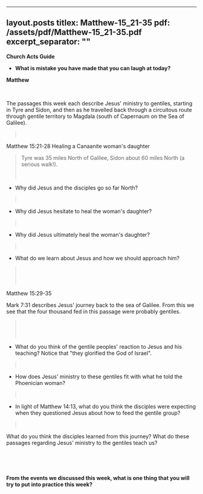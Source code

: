 
---
layout.posts
titlex: Matthew-15_21-35
pdf: /assets/pdf/Matthew-15_21-35.pdf
excerpt_separator: "<!--excerpt-->"
---
**Church Acts Guide**

-   **What is mistake you have made that you can laugh at today?**

**Matthew**

 

The passages this week each describe Jesus\' ministry to gentiles,
starting in Tyre and Sidon, and then as he travelled back through a
circuitous route through gentile territory to Magdala (south of
Capernaum on the Sea of Galilee).

<!--excerpt-->

>  

Matthew 15:21-28 Healing a Canaanite woman\'s daughter

> Tyre was 35 miles North of Galilee, Sidon about 60 miles North (a
> serious walk!).
>
>  

-   Why did Jesus and the disciples go so far North?

>  

-   Why did Jesus hesitate to heal the woman\'s daughter?

>  

-   Why did Jesus ultimately heal the woman\'s daughter?

>  

-   What do we learn about Jesus and how we should approach him?

>  
>
>  

Matthew 15:29-35

Mark 7:31 describes Jesus' journey back to the sea of Galilee. From this
we see that the four thousand fed in this passage were probably
gentiles.

>  
>
>  

-   What do you think of the gentile peoples' reaction to Jesus and his
    teaching? Notice that \"they glorified the God of Israel\".

>  

-   How does Jesus' ministry to these gentiles fit with what he told the
    Phoenician woman?

>  

-   In light of Matthew 14:13, what do you think the disciples were
    expecting when they questioned Jesus about how to feed the gentile
    group?

>  

What do you think the disciples learned from this journey? What do these
passages regarding Jesus' ministry to the gentiles teach us?

 

 

**From the events we discussed this week, what is one thing that you
will try to put into practice this week?**
